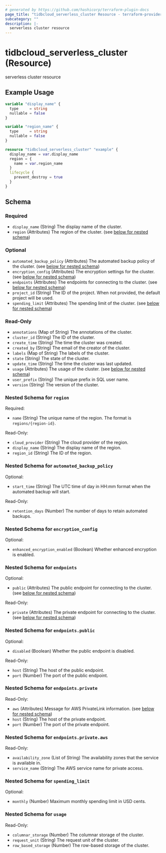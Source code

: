 ```yaml
---
# generated by https://github.com/hashicorp/terraform-plugin-docs
page_title: "tidbcloud_serverless_cluster Resource - terraform-provider-tidbcloud"
subcategory: ""
description: |-
  serverless cluster resource
---
```


# tidbcloud_serverless_cluster (Resource)

serverless cluster resource

## Example Usage

```terraform
variable "display_name" {
  type     = string
  nullable = false
}

variable "region_name" {
  type     = string
  nullable = false
}

resource "tidbcloud_serverless_cluster" "example" {
  display_name = var.display_name
  region = {
    name = var.region_name
  }
  lifecycle {
    prevent_destroy = true
  }
}
```

<!-- schema generated by tfplugindocs -->
## Schema

### Required

- `display_name` (String) The display name of the cluster.
- `region` (Attributes) The region of the cluster. (see [below for nested schema](#nestedatt--region))

### Optional

- `automated_backup_policy` (Attributes) The automated backup policy of the cluster. (see [below for nested schema](#nestedatt--automated_backup_policy))
- `encryption_config` (Attributes) The encryption settings for the cluster. (see [below for nested schema](#nestedatt--encryption_config))
- `endpoints` (Attributes) The endpoints for connecting to the cluster. (see [below for nested schema](#nestedatt--endpoints))
- `project_id` (String) The ID of the project. When not provided, the default project will be used.
- `spending_limit` (Attributes) The spending limit of the cluster. (see [below for nested schema](#nestedatt--spending_limit))

### Read-Only

- `annotations` (Map of String) The annotations of the cluster.
- `cluster_id` (String) The ID of the cluster.
- `create_time` (String) The time the cluster was created.
- `created_by` (String) The email of the creator of the cluster.
- `labels` (Map of String) The labels of the cluster.
- `state` (String) The state of the cluster.
- `update_time` (String) The time the cluster was last updated.
- `usage` (Attributes) The usage of the cluster. (see [below for nested schema](#nestedatt--usage))
- `user_prefix` (String) The unique prefix in SQL user name.
- `version` (String) The version of the cluster.

<a id="nestedatt--region"></a>
### Nested Schema for `region`

Required:

- `name` (String) The unique name of the region. The format is `regions/{region-id}`.

Read-Only:

- `cloud_provider` (String) The cloud provider of the region.
- `display_name` (String) The display name of the region.
- `region_id` (String) The ID of the region.


<a id="nestedatt--automated_backup_policy"></a>
### Nested Schema for `automated_backup_policy`

Optional:

- `start_time` (String) The UTC time of day in HH:mm format when the automated backup will start.

Read-Only:

- `retention_days` (Number) The number of days to retain automated backups.


<a id="nestedatt--encryption_config"></a>
### Nested Schema for `encryption_config`

Optional:

- `enhanced_encryption_enabled` (Boolean) Whether enhanced encryption is enabled.


<a id="nestedatt--endpoints"></a>
### Nested Schema for `endpoints`

Optional:

- `public` (Attributes) The public endpoint for connecting to the cluster. (see [below for nested schema](#nestedatt--endpoints--public))

Read-Only:

- `private` (Attributes) The private endpoint for connecting to the cluster. (see [below for nested schema](#nestedatt--endpoints--private))

<a id="nestedatt--endpoints--public"></a>
### Nested Schema for `endpoints.public`

Optional:

- `disabled` (Boolean) Whether the public endpoint is disabled.

Read-Only:

- `host` (String) The host of the public endpoint.
- `port` (Number) The port of the public endpoint.


<a id="nestedatt--endpoints--private"></a>
### Nested Schema for `endpoints.private`

Read-Only:

- `aws` (Attributes) Message for AWS PrivateLink information. (see [below for nested schema](#nestedatt--endpoints--private--aws))
- `host` (String) The host of the private endpoint.
- `port` (Number) The port of the private endpoint.

<a id="nestedatt--endpoints--private--aws"></a>
### Nested Schema for `endpoints.private.aws`

Read-Only:

- `availability_zone` (List of String) The availability zones that the service is available in.
- `service_name` (String) The AWS service name for private access.




<a id="nestedatt--spending_limit"></a>
### Nested Schema for `spending_limit`

Optional:

- `monthly` (Number) Maximum monthly spending limit in USD cents.


<a id="nestedatt--usage"></a>
### Nested Schema for `usage`

Read-Only:

- `columnar_storage` (Number) The columnar storage of the cluster.
- `request_unit` (String) The request unit of the cluster.
- `row_based_storage` (Number) The row-based storage of the cluster.
